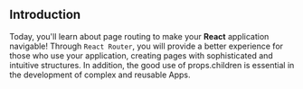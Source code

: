 ## Introduction

Today, you'll learn about page routing to make your **React** application navigable! Through `React Router`, you will provide a better experience for those who use your application, creating pages with sophisticated and intuitive structures. In addition, the good use of props.children is essential in the development of complex and reusable Apps.